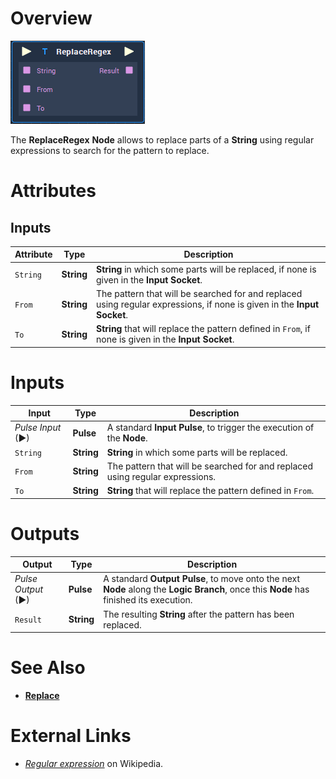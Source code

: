 # Overview

![The Replace Regex  Node.](../../.gitbook/assets/node-replaceregex.png)

The **ReplaceRegex** **Node** allows to replace parts of a **String** using regular expressions to search for the pattern to replace. 

# Attributes

## Inputs

|Attribute|Type|Description|
|---|---|---|
| `String` | **String** | **String** in which some parts will be replaced, if none is given in the **Input Socket**. |
| `From` | **String** | The pattern that will be searched for and replaced using regular expressions, if none is given in the **Input Socket**. |
| `To` | **String** | **String** that will replace the pattern defined in `From`, if none is given in the **Input Socket**. |

# Inputs

|Input|Type|Description|
|---|---|---|
|*Pulse Input* (►)|**Pulse**|A standard **Input Pulse**, to trigger the execution of the **Node**.|
| `String` | **String** | **String** in which some parts will be replaced. |
| `From` | **String** | The pattern that will be searched for and replaced using regular expressions. |
| `To` | **String** | **String** that will replace the pattern defined in `From`. |

# Outputs

|Output|Type|Description|
|---|---|---|
|*Pulse Output* (►)|**Pulse**|A standard **Output Pulse**, to move onto the next **Node** along the **Logic Branch**, once this **Node** has finished its execution.|
| `Result` | **String** | The resulting **String** after the pattern has been replaced. |

# See Also

* [**Replace**](replace.md)

# External Links

* [*Regular expression*](https://en.wikipedia.org/wiki/Regular_expression) on Wikipedia.


